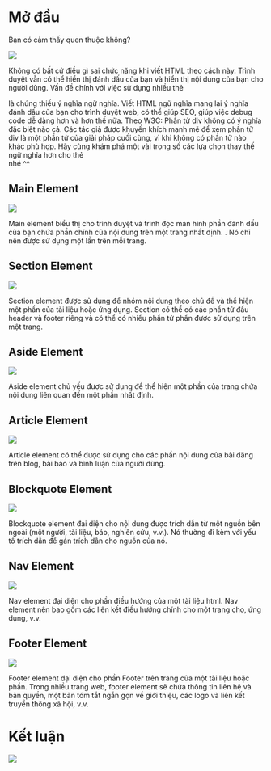 #  Mở đầu
 
Bạn có cảm thấy quen thuộc không?

![](https://images.viblo.asia/f5069589-b8c7-4692-8272-829603bc00ba.png)

Không có bất cứ điều gì sai chức năng khi viết HTML theo cách này. Trình duyệt vẫn có thể hiển thị đánh dấu của bạn và hiển thị nội dung của bạn cho người dùng. Vấn đề chính với việc sử dụng nhiều thẻ <div> là chúng thiếu ý nghĩa ngữ nghĩa. Viết HTML ngữ nghĩa mang lại ý nghĩa đánh dấu của bạn cho trình duyệt web, có thể giúp SEO, giúp việc debug code dễ dàng hơn và hơn thế nữa.
 Theo W3C:
Phần tử div không có ý nghĩa đặc biệt nào cả. Các tác giả được khuyến khích mạnh mẽ để xem phần tử div là một phần tử của giải pháp cuối cùng, vì khi không có phần tử nào khác phù hợp.
 Hãy cùng khám phá một vài trong số các lựa chọn thay thế ngữ nghĩa hơn cho thẻ <div> nhé ^^
    
## Main Element
    
![](https://images.viblo.asia/f38fd681-b73b-428d-b7dc-48ba961cbdfa.PNG)
    
Main element biểu thị cho trình duyệt và trình đọc màn hình phần đánh dấu của bạn chứa phần chính của nội dung trên một trang nhất định. . Nó chỉ nên được sử dụng một lần trên mỗi trang.
    
## Section Element
    
![](https://images.viblo.asia/45b5dc4a-fcbe-46b0-b4ca-45f03178bcf4.PNG)
    
Section element được sử dụng để nhóm nội dung theo chủ đề và thể hiện một phần của tài liệu hoặc ứng dụng. Section có thể có các phần tử đầu header và footer riêng và có thể có nhiều phần tử phần được sử dụng trên một trang.
    
## Aside Element
    
![](https://images.viblo.asia/d024408f-b0a8-4fd8-abc7-8cd909e88e50.PNG)
    
Aside element chủ yếu được sử dụng để thể hiện một phần của trang chứa nội dung liên quan đến một phần nhất định.
    
    
## Article Element
    
![](https://images.viblo.asia/8ff32cee-04f5-4bd0-8a8f-a94b1dccfb78.PNG)
    
Article element có thể được sử dụng cho các phần nội dung của bài đăng trên blog, bài báo và bình luận của người dùng.
    
## Blockquote Element
    
![](https://images.viblo.asia/211f9687-731f-4066-973d-2629ebfd30dc.PNG)
    
Blockquote element đại diện cho nội dung được trích dẫn từ một nguồn bên ngoài (một người, tài liệu, báo, nghiên cứu, v.v.). Nó thường đi kèm với yếu tố trích dẫn để gán trích dẫn cho nguồn của nó.
    
## Nav Element
 
![](https://images.viblo.asia/a34c1824-68b3-4ff9-b187-a7967c744bf8.PNG)
    
 Nav element đại diện cho phần điều hướng của một tài liệu html. Nav element nên bao gồm các liên kết điều hướng chính cho một trang cho, ứng dụng, v.v.
    
## Footer Element
    
![](https://images.viblo.asia/7d19a24c-828b-4f25-ba28-243ba0cd994f.PNG)
    
Footer element đại diện cho phần Footer trên trang của một tài liệu hoặc phần. Trong nhiều trang web, footer element sẽ chứa thông tin liên hệ và bản quyền, một bản tóm tắt ngắn gọn về giới thiệu, các logo và liên kết truyền thông xã hội, v.v.
    
# Kết luận
    
   ![](https://images.viblo.asia/a53e9c4a-7e9a-46a6-a172-bc40439a3612.jpeg)